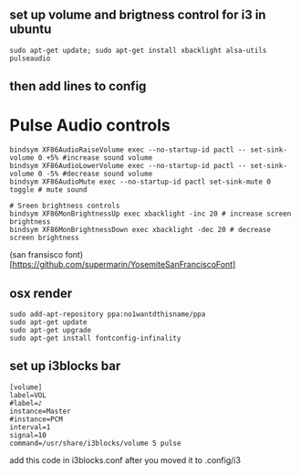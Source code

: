 ## set up volume and brigtness control for i3 in ubuntu 
    sudo apt-get update; sudo apt-get install xbacklight alsa-utils pulseaudio

## then add lines to config 

# Pulse Audio controls
    bindsym XF86AudioRaiseVolume exec --no-startup-id pactl -- set-sink-volume 0 +5% #increase sound volume
    bindsym XF86AudioLowerVolume exec --no-startup-id pactl -- set-sink-volume 0 -5% #decrease sound volume
    bindsym XF86AudioMute exec --no-startup-id pactl set-sink-mute 0 toggle # mute sound

    # Sreen brightness controls
    bindsym XF86MonBrightnessUp exec xbacklight -inc 20 # increase screen brightness
    bindsym XF86MonBrightnessDown exec xbacklight -dec 20 # decrease screen brightness


(san fransisco font)[https://github.com/supermarin/YosemiteSanFranciscoFont]

## osx render 
    sudo add-apt-repository ppa:no1wantdthisname/ppa
    sudo apt-get update
    sudo apt-get upgrade
    sudo apt-get install fontconfig-infinality


## set up i3blocks  bar

    [volume]
    label=VOL
    #label=♪
    instance=Master
    #instance=PCM
    interval=1
    signal=10
    command=/usr/share/i3blocks/volume 5 pulse


add this code in i3blocks.conf  after you moved it to .config/i3

